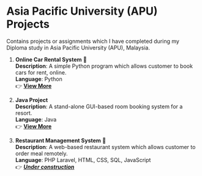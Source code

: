 # Asia Pacific University (APU) Projects
Contains projects or assignments which I have completed during my Diploma study in Asia Pacific University (APU), Malaysia.

1. **Online Car Rental System** 🚗    
**Description**: A simple Python program which allows customer to book cars for rent, online.        
**Language**: Python    
:point_right: **[View More](https://github.com/jiayong1008/apu/tree/python/car-rental-system)**
   
3. **Java Project**    
**Description**: A stand-alone GUI-based room booking system for a resort.        
**Language**: Java    
:point_right: **[View More](https://github.com/jiayong1008/apu/tree/java/resort-booking)**

5. **Restaurant Management System** 🍦    
**Description**: A web-based restaurant system which allows customer to order meal remotely.        
**Language**: PHP Laravel, HTML, CSS, SQL, JavaScript    
:point_right: **[*Under construction*](https://github.com/jiayong1008/apu)**
